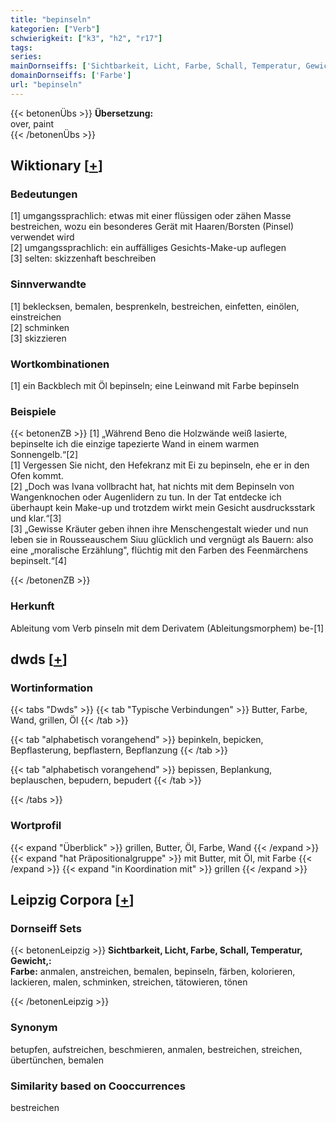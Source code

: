 ```yaml
---
title: "bepinseln"
kategorien: ["Verb"]
schwierigkeit: ["k3", "h2", "r17"]
tags:
series:
mainDornseiffs: ['Sichtbarkeit, Licht, Farbe, Schall, Temperatur, Gewicht,']
domainDornseiffs: ['Farbe']
url: "bepinseln"
---
```


{{< betonenÜbs >}}
**Übersetzung:**  
over, paint  
{{< /betonenÜbs >}}

## Wiktionary [[+](https://de.wiktionary.org/wiki/bepinseln)]

### Bedeutungen
[1] umgangssprachlich: etwas mit einer flüssigen oder zähen Masse bestreichen, wozu ein besonderes Gerät mit Haaren/Borsten (Pinsel) verwendet wird  
[2] umgangssprachlich: ein auffälliges Gesichts-Make-up auflegen  
[3] selten: skizzenhaft beschreiben  

### Sinnverwandte
[1] beklecksen, bemalen, besprenkeln, bestreichen, einfetten, einölen, einstreichen  
[2] schminken  
[3] skizzieren  

### Wortkombinationen
[1] ein Backblech mit Öl bepinseln; eine Leinwand mit Farbe bepinseln  

### Beispiele
{{< betonenZB >}}
[1] „Während Beno die Holzwände weiß lasierte, bepinselte ich die einzige tapezierte Wand in einem warmen Sonnengelb.“[2]  
[1] Vergessen Sie nicht, den Hefekranz mit Ei zu bepinseln, ehe er in den Ofen kommt.  
[2] „Doch was Ivana vollbracht hat, hat nichts mit dem Bepinseln von Wangenknochen oder Augenlidern zu tun. In der Tat entdecke ich überhaupt kein Make-up und trotzdem wirkt mein Gesicht ausdrucksstark und klar.“[3]  
[3] „Gewisse Kräuter geben ihnen ihre Menschengestalt wieder und nun leben sie in Rousseauschem Siuu glücklich und vergnügt als Bauern: also eine „moralische Erzählung", flüchtig mit den Farben des Feenmärchens bepinselt.“[4]  

{{< /betonenZB >}}
### Herkunft
Ableitung vom Verb pinseln mit dem Derivatem (Ableitungsmorphem) be-[1]  



## dwds [[+](https://www.dwds.de/wb/bepinseln)]

### Wortinformation
{{< tabs "Dwds" >}}
{{< tab "Typische Verbindungen" >}}
Butter, Farbe, Wand, grillen, Öl
{{< /tab >}}

{{< tab "alphabetisch vorangehend" >}}
bepinkeln, bepicken, Bepflasterung, bepflastern, Bepflanzung
{{< /tab >}}

{{< tab "alphabetisch vorangehend" >}}
bepissen, Beplankung, beplauschen, bepudern, bepudert
{{< /tab >}}

{{< /tabs >}}

### Wortprofil
{{< expand "Überblick" >}} grillen, Butter, Öl, Farbe, Wand {{< /expand >}}
{{< expand "hat Präpositionalgruppe" >}} mit Butter, mit Öl, mit Farbe {{< /expand >}}
{{< expand "in Koordination mit" >}} grillen {{< /expand >}}

## Leipzig Corpora [[+](https://corpora.uni-leipzig.de/en/res?word=bepinseln&corpusId=deu_newscrawl-public_2018)]

### Dornseiff Sets
{{< betonenLeipzig >}}
**Sichtbarkeit, Licht, Farbe, Schall, Temperatur, Gewicht,:**  
**Farbe:** anmalen, anstreichen, bemalen, bepinseln, färben, kolorieren, lackieren, malen, schminken, streichen, tätowieren, tönen  

{{< /betonenLeipzig >}}

### Synonym
betupfen, aufstreichen, beschmieren, anmalen, bestreichen, streichen, übertünchen, bemalen


### Similarity based on Cooccurrences
bestreichen

